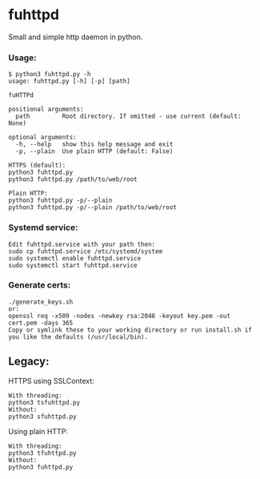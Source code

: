 # fuhttpd
Small and simple http daemon in python.

### Usage:
```
$ python3 fuhttpd.py -h
usage: fuhttpd.py [-h] [-p] [path]

fuHTTPd

positional arguments:
  path         Root directory. If omitted - use current (default: None)

optional arguments:
  -h, --help   show this help message and exit
  -p, --plain  Use plain HTTP (default: False)
```
```
HTTPS (default):
python3 fuhttpd.py
python3 fuhttpd.py /path/to/web/root

Plain HTTP:
python3 fuhttpd.py -p/--plain
python3 fuhttpd.py -p/--plain /path/to/web/root
```
### Systemd service:
```
Edit fuhttpd.service with your path then:
sudo cp fuhttpd.service /etc/systemd/system
sudo systemctl enable fuhttpd.service
sudo systemctl start fuhttpd.service
```
### Generate certs:
```
./generate_keys.sh
or:
openssl req -x509 -nodes -newkey rsa:2048 -keyout key.pem -out cert.pem -days 365
Copy or symlink these to your working directory or run install.sh if you like the defaults (/usr/local/bin).
```

## Legacy:
HTTPS using SSLContext:
```
With threading:
python3 tsfuhttpd.py
Without:
python3 sfuhttpd.py
```
Using plain HTTP:
```
With threading:
python3 tfuhttpd.py
Without:
python3 fuhttpd.py
```
